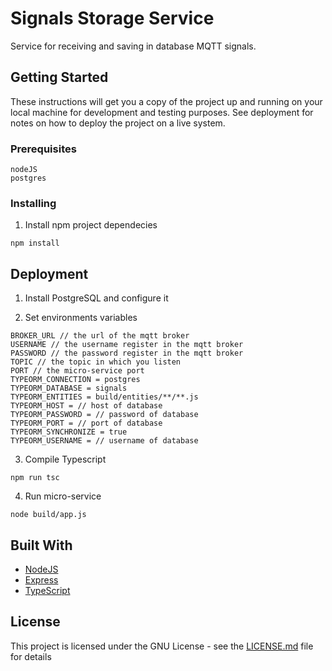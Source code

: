 # Signals Storage Service

Service for receiving and saving in database MQTT signals.

## Getting Started

These instructions will get you a copy of the project up and running on your local machine for development and testing purposes. See deployment for notes on how to deploy the project on a live system.

### Prerequisites

```
nodeJS
postgres
```

### Installing

1. Install npm project dependecies

```
npm install
```

## Deployment

1. Install PostgreSQL and configure it

2. Set environments variables
```
BROKER_URL // the url of the mqtt broker
USERNAME // the username register in the mqtt broker
PASSWORD // the password register in the mqtt broker
TOPIC // the topic in which you listen
PORT // the micro-service port
TYPEORM_CONNECTION = postgres
TYPEORM_DATABASE = signals
TYPEORM_ENTITIES = build/entities/**/**.js
TYPEORM_HOST = // host of database
TYPEORM_PASSWORD = // password of database
TYPEORM_PORT = // port of database
TYPEORM_SYNCHRONIZE = true
TYPEORM_USERNAME = // username of database
```
3. Compile Typescript
```
npm run tsc
```
4. Run micro-service
```
node build/app.js
```

## Built With

* [NodeJS](https://nodejs.org/it/)
* [Express](https://expressjs.com/it/)
* [TypeScript](https://github.com/microsoft/TypeScript)

## License

This project is licensed under the GNU License - see the [LICENSE.md](LICENSE.md) file for details
